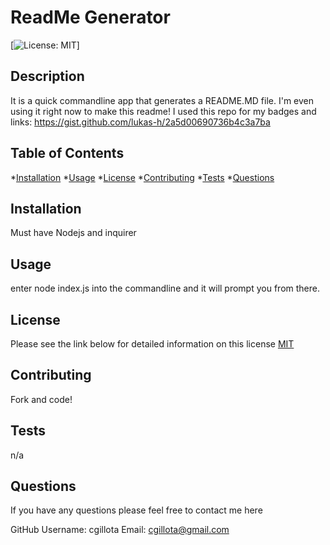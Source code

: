# ReadMe Generator 
   [![License: MIT](https://img.shields.io/badge/License-MIT-yellow.svg)]

  ## Description
   
  It is a quick commandline app that generates a README.MD file. I'm even using it right now to make this readme! I used this repo for my badges and links: https://gist.github.com/lukas-h/2a5d00690736b4c3a7ba 

  ## Table of Contents
  *[Installation](#installation)
  *[Usage](#usage)
  *[License](#license)
  *[Contributing](#contributing)
  *[Tests](#tests)
  *[Questions](#questions)

  ## Installation
 
  Must have Nodejs and inquirer

  ## Usage
  
  enter node index.js into the commandline and it will prompt you from there.

  ## License 

  Please see the link below for detailed information on this license
  [MIT](https://opensource.org/licenses/MIT)

  ## Contributing
  
  Fork and code! 

  ## Tests
  
  n/a

  ## Questions 

  If you have any questions please feel free to contact me here  

  GitHub Username: cgillota
  Email: cgillota@gmail.com



